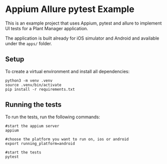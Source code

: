 # Appium Allure pytest Example

This is an example project that uses Appium, pytest and allure to implement UI tests for a Plant Manager application. 

The application is built already for iOS simulator and Android and available under the `apps/` folder. 

## Setup

To create a virtual environment and install all dependencies:

```
python3 -m venv .venv
source .venv/bin/activate
pip install -r requirements.txt
```
## Running the tests

To run the tests, run the following commands:

```
#start the appium server
appium 

#choose the platform you want to run on, ios or android
export running_platform=android 

#start the tests
pytest
```
